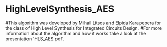# HighLevelSynthesis_AES

#This algorithm was developed by Mihail Litsos and Elpida Karapepera for the class of High Level Synthesis for Integrated Circuits Design.
#For more information about the algorithm and how it works take a look at the presentation 'HLS_AES.pdf'.
